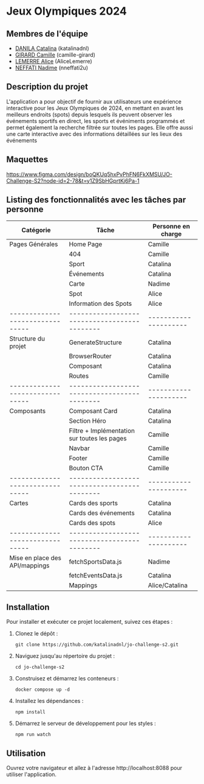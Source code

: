 # Jeux Olympiques 2024

## Membres de l'équipe

- [DANILA Catalina](https://github.com/katalinadnl) (katalinadnl)
- [GIRARD Camille](https://github.com/camille-girard) (camille-girard)
- [LEMERRE Alice](https://github.com/AliceLemerre) (AliceLemerre)
- [NEFFATI Nadime](https://github.com/nneffati2u) (nneffati2u)

## Description du projet

L'application a pour objectif de fournir aux utilisateurs une expérience interactive pour les Jeux Olympiques de 2024, en mettant en avant les meilleurs endroits (spots) depuis lesquels ils peuvent observer les événements sportifs en direct, les sports et événiments programmés et permet également la recherche filtrée sur toutes les pages. Elle offre aussi une carte interactive avec des informations détaillées sur les lieux des événements

## Maquettes

https://www.figma.com/design/boQKUq5hxPvPhFN6FkXMSU/JO-Challenge-S2?node-id=2-78&t=y1Z9SbHGprtKj6Pa-1

## Listing des fonctionnalités avec les tâches par personne

| Catégorie                     | Tâche                                      | Personne en charge  |
|-------------------------------|--------------------------------------------|---------------------|
| Pages Générales               | Home Page                                  | Camille             |
|                               | 404                                        | Camille             |
|                               | Sport                                      | Catalina            |
|                               | Événements                                 | Catalina            |
|                               | Carte                                      | Nadime              |
|                               | Spot                                       | Alice               |
|                               | Information des Spots                      | Alice               |
|-------------------------------|--------------------------------------------|---------------------|
| Structure du projet           | GenerateStructure                          | Catalina            |
|                               | BrowserRouter                              | Catalina            |
|                               | Composant                                  | Catalina            |
|                               | Routes                                     | Camille             |
|-------------------------------|--------------------------------------------|---------------------|
| Composants                    | Composant Card                             | Catalina            |
|                               | Section Héro                               | Catalina            |
|                               | Filtre + Implémentation sur toutes les pages| Camille            |
|                               | Navbar                                     | Camille             |
|                               | Footer                                     | Camille             |
|                               | Bouton CTA                                 | Camille             |
|-------------------------------|--------------------------------------------|---------------------|
| Cartes                        | Cards des sports                           | Catalina            |
|                               | Cards des événements                       | Catalina            |
|                               | Cards des spots                            | Alice               |
|-------------------------------|--------------------------------------------|---------------------|
| Mise en place des API/mappings| fetchSportsData.js                         | Nadime              |
|                               | fetchEventsData.js                         | Catalina            |
|                               | Mappings                                   | Alice/Catalina      |

## Installation

Pour installer et exécuter ce projet localement, suivez ces étapes :

1. Clonez le dépôt :
    ```
    git clone https://github.com/katalinadnl/jo-challenge-s2.git
    ```

2. Naviguez jusqu'au répertoire du projet :
    ```
    cd jo-challenge-s2
    ```

3. Construisez et démarrez les conteneurs :
    ```
    docker compose up -d
    ```

4. Installez les dépendances :
    ```
    npm install
    ```

5. Démarrez le serveur de développement pour les styles :
    ```
    npm run watch
    ```

## Utilisation

Ouvrez votre navigateur et allez à l'adresse http://localhost:8088 pour utiliser l'application.


